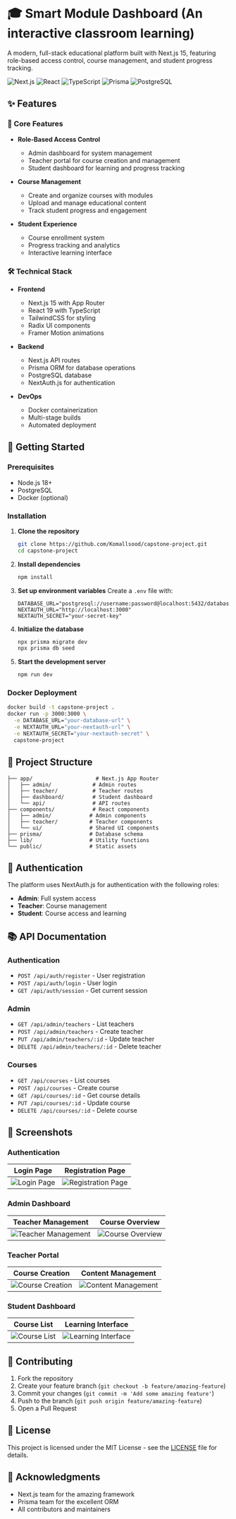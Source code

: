 # 🎓 Smart Module Dashboard (An interactive classroom learning)

A modern, full-stack educational platform built with Next.js 15, featuring role-based access control, course management, and student progress tracking.

![Next.js](https://img.shields.io/badge/next.js-15.1.6-black?style=for-the-badge&logo=next.js)
![React](https://img.shields.io/badge/react-19.0.0-blue?style=for-the-badge&logo=react)
![TypeScript](https://img.shields.io/badge/typescript-5.0.0-blue?style=for-the-badge&logo=typescript)
![Prisma](https://img.shields.io/badge/prisma-6.6.0-blue?style=for-the-badge&logo=prisma)
![PostgreSQL](https://img.shields.io/badge/postgresql-16.0-blue?style=for-the-badge&logo=postgresql)

## ✨ Features

### 🎯 Core Features
- **Role-Based Access Control**
  - Admin dashboard for system management
  - Teacher portal for course creation and management
  - Student dashboard for learning and progress tracking

- **Course Management**
  - Create and organize courses with modules
  - Upload and manage educational content
  - Track student progress and engagement

- **Student Experience**
  - Course enrollment system
  - Progress tracking and analytics
  - Interactive learning interface

### 🛠️ Technical Stack
- **Frontend**
  - Next.js 15 with App Router
  - React 19 with TypeScript
  - TailwindCSS for styling
  - Radix UI components
  - Framer Motion animations

- **Backend**
  - Next.js API routes
  - Prisma ORM for database operations
  - PostgreSQL database
  - NextAuth.js for authentication

- **DevOps**
  - Docker containerization
  - Multi-stage builds
  - Automated deployment

## 🚀 Getting Started

### Prerequisites
- Node.js 18+
- PostgreSQL
- Docker (optional)

### Installation

1. **Clone the repository**
   ```bash
   git clone https://github.com/Komallsood/capstone-project.git
   cd capstone-project
   ```

2. **Install dependencies**
   ```bash
   npm install
   ```

3. **Set up environment variables**
   Create a `.env` file with:
   ```env
   DATABASE_URL="postgresql://username:password@localhost:5432/database_name"
   NEXTAUTH_URL="http://localhost:3000"
   NEXTAUTH_SECRET="your-secret-key"
   ```

4. **Initialize the database**
   ```bash
   npx prisma migrate dev
   npx prisma db seed
   ```

5. **Start the development server**
   ```bash
   npm run dev
   ```

### Docker Deployment
```bash
docker build -t capstone-project .
docker run -p 3000:3000 \
  -e DATABASE_URL="your-database-url" \
  -e NEXTAUTH_URL="your-nextauth-url" \
  -e NEXTAUTH_SECRET="your-nextauth-secret" \
  capstone-project
```

## 📁 Project Structure
```
├── app/                    # Next.js App Router
│   ├── admin/             # Admin routes
│   ├── teacher/           # Teacher routes
│   ├── dashboard/         # Student dashboard
│   └── api/               # API routes
├── components/            # React components
│   ├── admin/            # Admin components
│   ├── teacher/          # Teacher components
│   └── ui/               # Shared UI components
├── prisma/               # Database schema
├── lib/                  # Utility functions
└── public/               # Static assets
```

## 🔐 Authentication
The platform uses NextAuth.js for authentication with the following roles:
- **Admin**: Full system access
- **Teacher**: Course management
- **Student**: Course access and learning

## 📚 API Documentation

### Authentication
- `POST /api/auth/register` - User registration
- `POST /api/auth/login` - User login
- `GET /api/auth/session` - Get current session

### Admin
- `GET /api/admin/teachers` - List teachers
- `POST /api/admin/teachers` - Create teacher
- `PUT /api/admin/teachers/:id` - Update teacher
- `DELETE /api/admin/teachers/:id` - Delete teacher

### Courses
- `GET /api/courses` - List courses
- `POST /api/courses` - Create course
- `GET /api/courses/:id` - Get course details
- `PUT /api/courses/:id` - Update course
- `DELETE /api/courses/:id` - Delete course

## 📸 Screenshots

### Authentication
| Login Page | Registration Page |
|------------|------------------|
| ![Login Page](./assets/login_page.png) | ![Registration Page](./assets/register_page.png) |

### Admin Dashboard
| Teacher Management | Course Overview |
|-------------------|----------------|
| ![Teacher Management](./assets/teacher_dashboard.png) | ![Course Overview](./assets/admin-courses.png) |

### Teacher Portal
| Course Creation | Content Management |
|----------------|-------------------|
| ![Course Creation](./assets/teacher-create-course.png) | ![Content Management](./assets/teacher-content.png) |

### Student Dashboard
| Course List | Learning Interface |
|------------|-------------------|
| ![Course List](./assets/student-courses.png) | ![Learning Interface](./assets/student-learning.png) |

## 🤝 Contributing
1. Fork the repository
2. Create your feature branch (`git checkout -b feature/amazing-feature`)
3. Commit your changes (`git commit -m 'Add some amazing feature'`)
4. Push to the branch (`git push origin feature/amazing-feature`)
5. Open a Pull Request

## 📄 License
This project is licensed under the MIT License - see the [LICENSE](LICENSE) file for details.

## 🙏 Acknowledgments
- Next.js team for the amazing framework
- Prisma team for the excellent ORM
- All contributors and maintainers
